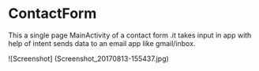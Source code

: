 # ContactForm
This a single page MainActivity of a contact form .it takes input in app with help of intent sends data to an email app like gmail/inbox.

![Screenshot] (Screenshot_20170813-155437.jpg)
